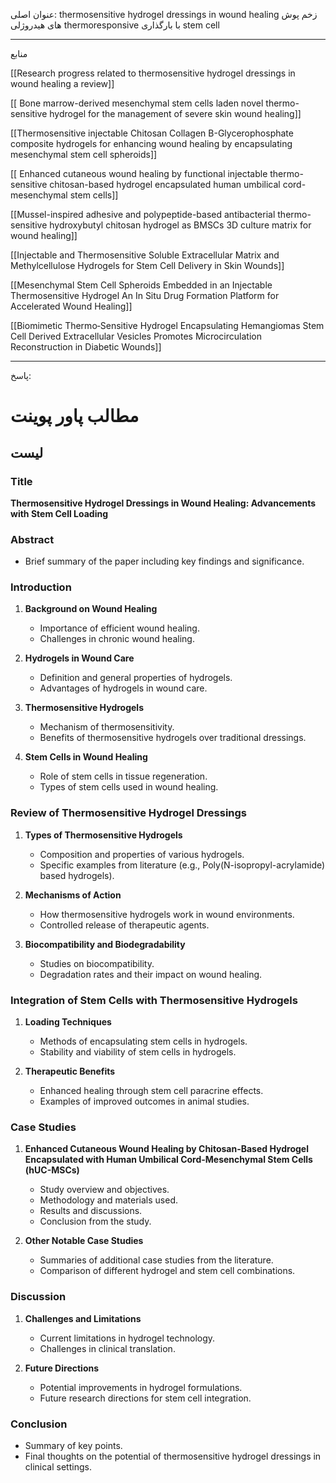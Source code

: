  عنوان اصلی:
  thermosensitive hydrogel dressings in wound healing
زخم پوش های هیدروژلی thermoresponsive با بارگذاری stem cell




---

 منابع 

 [[Research progress related to thermosensitive hydrogel dressings in wound healing a review]]
 
 [[ Bone marrow-derived mesenchymal stem cells laden novel thermo-sensitive hydrogel for the management of severe skin wound healing]]
 
 [[Thermosensitive injectable Chitosan Collagen Β-Glycerophosphate composite hydrogels for enhancing wound healing by encapsulating mesenchymal stem cell spheroids]]
 
  [[ Enhanced cutaneous wound healing by functional injectable thermo-sensitive chitosan-based hydrogel encapsulated human umbilical cord-mesenchymal stem cells]]
  
 [[Mussel-inspired adhesive and polypeptide-based antibacterial thermo-sensitive hydroxybutyl chitosan hydrogel as BMSCs 3D culture matrix for wound healing]]
 
 [[Injectable and Thermosensitive Soluble Extracellular Matrix and Methylcellulose Hydrogels for Stem Cell Delivery in Skin Wounds]]
 
[[Mesenchymal Stem Cell Spheroids Embedded in an Injectable Thermosensitive Hydrogel An In Situ Drug Formation Platform for Accelerated Wound Healing]]

[[Biomimetic Thermo‐Sensitive Hydrogel Encapsulating Hemangiomas Stem Cell Derived Extracellular Vesicles Promotes Microcirculation Reconstruction in Diabetic Wounds]]


---

پاسخ:
# مطالب پاور پوینت

## لیست



### Title
**Thermosensitive Hydrogel Dressings in Wound Healing: Advancements with Stem Cell Loading**

### Abstract
- Brief summary of the paper including key findings and significance.

### Introduction
1. **Background on Wound Healing**
   - Importance of efficient wound healing.
   - Challenges in chronic wound healing.
   
2. **Hydrogels in Wound Care**
   - Definition and general properties of hydrogels.
   - Advantages of hydrogels in wound care.

3. **Thermosensitive Hydrogels**
   - Mechanism of thermosensitivity.
   - Benefits of thermosensitive hydrogels over traditional dressings.

4. **Stem Cells in Wound Healing**
   - Role of stem cells in tissue regeneration.
   - Types of stem cells used in wound healing.

### Review of Thermosensitive Hydrogel Dressings
1. **Types of Thermosensitive Hydrogels**
   - Composition and properties of various hydrogels.
   - Specific examples from literature (e.g., Poly(N-isopropyl-acrylamide) based hydrogels).

2. **Mechanisms of Action**
   - How thermosensitive hydrogels work in wound environments.
   - Controlled release of therapeutic agents.

3. **Biocompatibility and Biodegradability**
   - Studies on biocompatibility.
   - Degradation rates and their impact on wound healing.

### Integration of Stem Cells with Thermosensitive Hydrogels
1. **Loading Techniques**
   - Methods of encapsulating stem cells in hydrogels.
   - Stability and viability of stem cells in hydrogels.

2. **Therapeutic Benefits**
   - Enhanced healing through stem cell paracrine effects.
   - Examples of improved outcomes in animal studies.

### Case Studies
1. **Enhanced Cutaneous Wound Healing by Chitosan-Based Hydrogel Encapsulated with Human Umbilical Cord-Mesenchymal Stem Cells (hUC-MSCs)**
   - Study overview and objectives.
   - Methodology and materials used.
   - Results and discussions.
   - Conclusion from the study.

2. **Other Notable Case Studies**
   - Summaries of additional case studies from the literature.
   - Comparison of different hydrogel and stem cell combinations.

### Discussion
1. **Challenges and Limitations**
   - Current limitations in hydrogel technology.
   - Challenges in clinical translation.

2. **Future Directions**
   - Potential improvements in hydrogel formulations.
   - Future research directions for stem cell integration.

### Conclusion
- Summary of key points.
- Final thoughts on the potential of thermosensitive hydrogel dressings in clinical settings.




